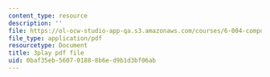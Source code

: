 ```yaml
---
content_type: resource
description: ''
file: https://ol-ocw-studio-app-qa.s3.amazonaws.com/courses/6-004-computation-structures-spring-2017/0baf35eb560701888b6ed9b1d3bf06ab_usMPXTDOIn0.pdf
file_type: application/pdf
resourcetype: Document
title: 3play pdf file
uid: 0baf35eb-5607-0188-8b6e-d9b1d3bf06ab
---
```

